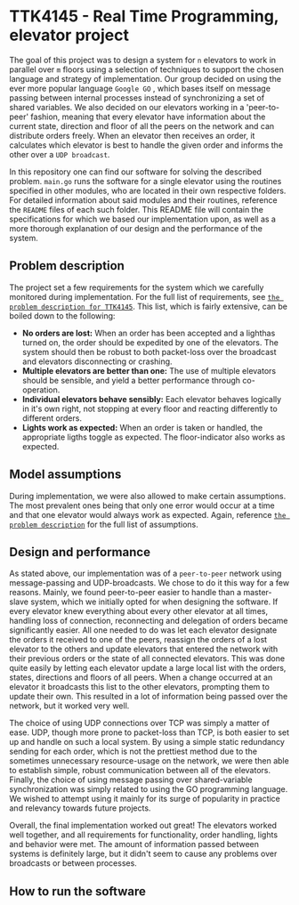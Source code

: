 TTK4145 - Real Time Programming, elevator project
=================================================
The goal of this project was to design a system for `n` elevators to work in parallel over `m` floors using a selection of techniques to support the chosen language and strategy of implementation. Our group decided on using the ever more popular language `Google GO` , which bases itself on message passing between internal processes instead of synchronizing a set of shared variables. We also decided on our elevators working in a 'peer-to-peer' fashion, meaning that every elevator have information about the current state, direction and floor of all the peers on the network and can distribute orders freely. When an elevator then receives an order, it calculates which elevator is best to handle the given order and informs the other over a `UDP broadcast`. 

In this repository one can find our software for solving the described problem. `main.go` runs the software for a single elevator using the routines specified in other modules, who are located in their own respective folders. For detailed information about said modules and their routines, reference the `README` files of each such folder. This README file will contain the specifications for which we based our implementation upon, as well as a more thorough explanation of our design and the performance of the system. 

Problem description
-------------------
The project set a few requirements for the system which we carefully monitored during implementation. For the full list of requirements, see [`the problem description for TTK4145`](https://github.com/TTK4145/Project/blob/master/README.md). This list, which is fairly extensive, can be boiled down to the following: 
- **No orders are lost:** When an order has been accepted and a lighthas turned on, the order should be expedited by one of the elevators. The system should then be robust to both packet-loss over the broadcast and elevators disconnecting or crashing. 
- **Multiple elevators are better than one:** The use of multiple elevators should be sensible, and yield a better performance through co-operation.
- **Individual elevators behave sensibly:** Each elevator behaves logically in it's own right, not stopping at every floor and reacting differently to different orders. 
- **Lights work as expected:** When an order is taken or handled, the appropriate ligths toggle as expected. The floor-indicator also works as expected. 

Model assumptions
-----------------
During implementation, we were also allowed to make certain assumptions. The most prevalent ones being that only one error would occur at a time and that one elevator would always work as expected. Again, reference [`the problem description`](https://github.com/TTK4145/Project/blob/master/README.md) for the full list of assumptions. 

Design and performance
----------------------
As stated above, our implementation was of a `peer-to-peer` network using message-passing and UDP-broadcasts. We chose to do it this way for a few reasons. Mainly, we found peer-to-peer easier to handle than a master-slave system, which we initially opted for when designing the software. If every elevator knew everything about every other elevator at all times, handling loss of connection, reconnecting and delegation of orders became significantly easier. All one needed to do was let each elevator designate the orders it received to one of the peers, reassign the orders of a lost elevator to the others and update elevators that entered the network with their previous orders or the state of all connected elevators. This was done quite easily by letting each elevator update a large local list with the orders, states, directions and floors of all peers. When a change occurred at an elevator it broadcasts this list to the other elevators, prompting them to update their own. This resulted in a lot of information being passed over the network, but it worked very well. 

The choice of using UDP connections over TCP was simply a matter of ease. UDP, though more prone to packet-loss than TCP, is both easier to set up and handle on such a local system. By using a simple static redundancy sending for each order, which is not the prettiest method due to the sometimes unnecessary resource-usage on the network, we were then able to establish simple, robust communication between all of the elevators. Finally, the choice of using message passing over shared-variable synchronization was simply related to using the GO programming language. We wished to attempt using it mainly for its surge of popularity in practice and relevancy towards future projects. 

Overall, the final implementation worked out great! The elevators worked well together, and all requirements for functionality, order handling, lights and behavior were met. The amount of information passed between systems is definitely large, but it didn't seem to cause any problems over broadcasts or between processes. 

How to run the software
-----------------------
